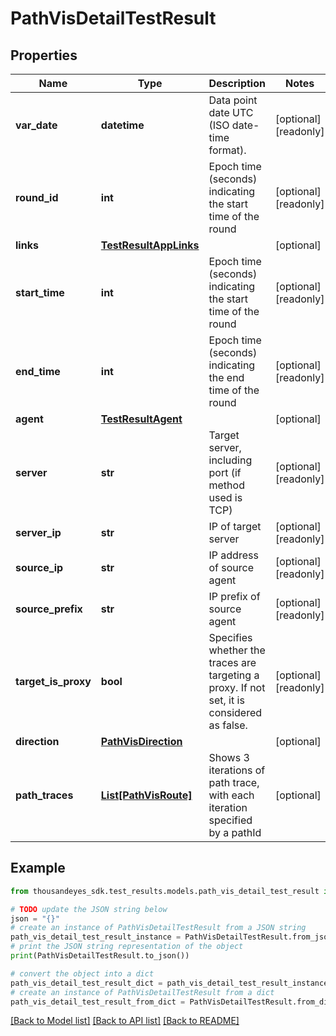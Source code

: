 # PathVisDetailTestResult


## Properties

Name | Type | Description | Notes
------------ | ------------- | ------------- | -------------
**var_date** | **datetime** | Data point date UTC (ISO date-time format). | [optional] [readonly] 
**round_id** | **int** | Epoch time (seconds) indicating the start time of the round | [optional] [readonly] 
**links** | [**TestResultAppLinks**](TestResultAppLinks.md) |  | [optional] 
**start_time** | **int** | Epoch time (seconds) indicating the start time of the round | [optional] [readonly] 
**end_time** | **int** | Epoch time (seconds) indicating the end time of the round | [optional] [readonly] 
**agent** | [**TestResultAgent**](TestResultAgent.md) |  | [optional] 
**server** | **str** | Target server, including port (if method used is TCP) | [optional] [readonly] 
**server_ip** | **str** | IP of target server | [optional] [readonly] 
**source_ip** | **str** | IP address of source agent | [optional] [readonly] 
**source_prefix** | **str** | IP prefix of source agent | [optional] [readonly] 
**target_is_proxy** | **bool** | Specifies whether the traces are targeting a proxy. If not set, it is considered as false. | [optional] [readonly] 
**direction** | [**PathVisDirection**](PathVisDirection.md) |  | [optional] 
**path_traces** | [**List[PathVisRoute]**](PathVisRoute.md) | Shows 3 iterations of path trace, with each iteration specified by a pathId | [optional] 

## Example

```python
from thousandeyes_sdk.test_results.models.path_vis_detail_test_result import PathVisDetailTestResult

# TODO update the JSON string below
json = "{}"
# create an instance of PathVisDetailTestResult from a JSON string
path_vis_detail_test_result_instance = PathVisDetailTestResult.from_json(json)
# print the JSON string representation of the object
print(PathVisDetailTestResult.to_json())

# convert the object into a dict
path_vis_detail_test_result_dict = path_vis_detail_test_result_instance.to_dict()
# create an instance of PathVisDetailTestResult from a dict
path_vis_detail_test_result_from_dict = PathVisDetailTestResult.from_dict(path_vis_detail_test_result_dict)
```
[[Back to Model list]](../README.md#documentation-for-models) [[Back to API list]](../README.md#documentation-for-api-endpoints) [[Back to README]](../README.md)


